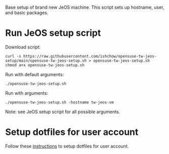Base setup of brand new JeOS machine. This script sets up hostname, user, and basic packages.

# Run JeOS setup script

Download script:

```
curl -s https://raw.githubusercontent.com/ishchow/opensuse-tw-jeos-setup/main/opensuse-tw-jeos-setup.sh > opensuse-tw-jeos-setup.sh
chmod a+x opensuse-tw-jeos-setup.sh
```

Run with default arguments:

`./opensuse-tw-jeos-setup.sh`

Run with arguments:

`./opensuse-tw-jeos-setup.sh -hostname tw-jeos-vm`

Note: see JeOS setup script for all possible arguments.

# Setup dotfiles for user account

Follow these [instructions](https://github.com/ishchow/dotfiles/blob/master/README.md) to setup dotfiles for user account.

